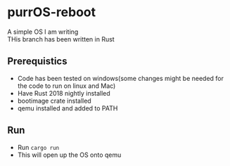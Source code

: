 # purrOS-reboot
 A simple OS I am writing<br>
 THis branch has been written in Rust
 
 ## Prerequistics
- Code has been tested on windows(some changes might be needed for the code to run on linux and Mac)
- Have Rust 2018 nightly installed
- bootimage crate installed
- qemu installed and added to PATH
 
 ## Run
 - Run `cargo run`
 - This will open up the OS onto qemu

